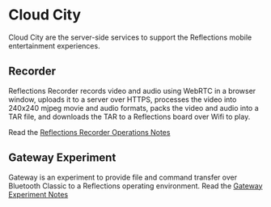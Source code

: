 # Cloud City

Cloud City are the server-side services to support the Reflections mobile entertainment experiences. 

## Recorder

Reflections Recorder records video and audio using WebRTC in a browser window, uploads it to a server over HTTPS, processes the video into 240x240 mjpeg movie and audio formats, packs the video and audio into a TAR file, and downloads the TAR to a Reflections board over Wifi to play.

Read the [Reflections Recorder Operations Notes](https://github.com/frankcohen/ReflectionsOS/blob/main/CloudCity/Recorder/README.md)

## Gateway Experiment

Gateway is an experiment to provide file and command transfer over Bluetooth Classic to a Reflections operating environment. Read the [Gateway Experiment Notes](https://github.com/frankcohen/ReflectionsOS/blob/main/CloudCity/CloudCity/Gateway/README.md)


